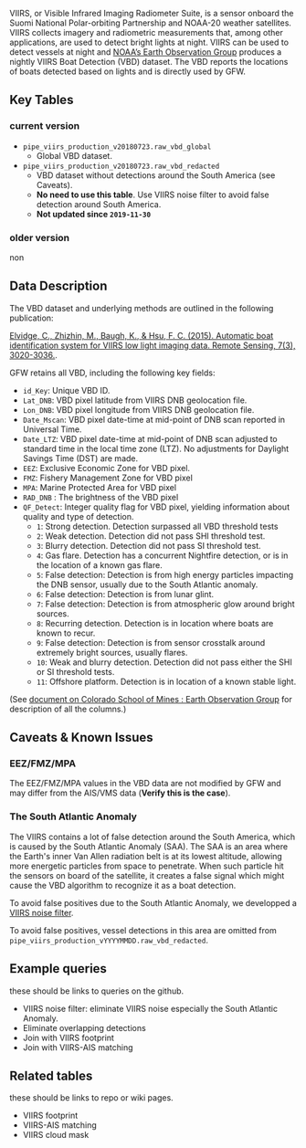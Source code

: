 VIIRS, or Visible Infrared Imaging Radiometer Suite, is a sensor onboard the Suomi National Polar-orbiting Partnership and NOAA-20 weather satellites. VIIRS collects imagery and radiometric measurements that, among other applications, are used to detect bright lights at night. VIIRS can be used to detect vessels at night and [NOAA’s Earth Observation Group](https://www.ngdc.noaa.gov/eog/index.html) produces a nightly VIIRS Boat Detection (VBD) dataset. The VBD reports the locations of boats detected based on lights and is directly used by GFW.

## Key Tables

### current version

- `pipe_viirs_production_v20180723.raw_vbd_global`
  - Global VBD dataset. 
- `pipe_viirs_production_v20180723.raw_vbd_redacted`
  - VBD dataset without detections around the South America (see Caveats).
  - **No need to use this table**. Use VIIRS noise filter to avoid false detection around South America. 
  - **Not updated since `2019-11-30`**



### older version

non

## Data Description

The VBD dataset and underlying methods are outlined in the following publication:

[Elvidge, C., Zhizhin, M., Baugh, K., & Hsu, F. C. (2015). Automatic boat identification system for VIIRS low light imaging data. Remote Sensing, 7(3), 3020-3036.](https://www.mdpi.com/2072-4292/7/3/3020). 

GFW retains all VBD, including the following key fields:

+ `id_Key`: Unique VBD ID.
+ `Lat_DNB`: VBD pixel latitude from VIIRS DNB geolocation file.
+ `Lon_DNB`: VBD pixel longitude from VIIRS DNB geolocation file.
+ `Date_Mscan`: VBD pixel date-time at mid-point of DNB scan reported in Universal Time.
+ `Date_LTZ`: VBD pixel date-time at mid-point of DNB scan adjusted to standard time in the local time zone (LTZ). No adjustments for Daylight Savings Time (DST) are made.
+ `EEZ`: Exclusive Economic Zone for VBD pixel.
+ `FMZ`: Fishery Management Zone for VBD pixel
+ `MPA`: Marine Protected Area for VBD pixel
+ `RAD_DNB` : The brightness of the VBD pixel
+ `QF_Detect`: Integer quality flag for VBD pixel, yielding information about quality and type of detection.
  + `1`: Strong detection. Detection surpassed all VBD threshold tests
  + `2`: Weak detection. Detection did not pass SHI threshold test.
  + `3`: Blurry detection. Detection did not pass SI threshold test.
  + `4`: Gas flare. Detection has a concurrent Nightfire detection, or is in the location of a known gas flare.
  + `5`: False detection: Detection is from high energy particles impacting the DNB sensor, usually due to the South Atlantic anomaly.
  + `6`: False detection: Detection is from lunar glint.
  + `7`: False detection: Detection is from atmospheric glow around bright sources.
  + `8`: Recurring detection. Detection is in location where boats are known to recur.
  + `9`: False detection: Detection is from sensor crosstalk around extremely bright sources, usually flares.
  + `10`: Weak and blurry detection. Detection did not pass either the SHI or SI threshold tests.
  + `11`: Offshore platform. Detection is in location of a known stable light.

(See [document on Colorado School of Mines : Earth Observation Group](https://eogdata.mines.edu/vbd/vbd_readme_v23_r20180824.xlsx) for description of all the columns.)


## Caveats & Known Issues

### EEZ/FMZ/MPA

The EEZ/FMZ/MPA values in the VBD data are not modified by GFW and may differ from the AIS/VMS data (**Verify this is the case**).

### The South Atlantic Anomaly

The VIIRS contains a lot of false detection around the South America, which is caused by the South Atlantic Anomaly (SAA). The SAA is an area where the Earth's inner Van Allen radiation belt is at its lowest altitude, allowing more energetic particles from space to penetrate. When such particle hit the sensors on board of the satellite, it creates a false signal which might cause the VBD algorithm to recognize it as a boat detection.

To avoid false positives due to the South Atlantic Anomaly, we developped a [VIIRS noise filter](viirs/VIIRS-noise-filter). 

To avoid false positives, vessel detections in this area are omitted from `pipe_viirs_production_vYYYYMMDD.raw_vbd_redacted`.

## Example queries

these should be links to queries on the github.

- VIIRS noise filter: eliminate VIIRS noise especially the South Atlantic Anomaly.
- Eliminate overlapping detections
- Join with VIIRS footprint
- Join with VIIRS-AIS matching

## Related tables

these should be links to repo or wiki pages.

- VIIRS footprint
- VIIRS-AIS matching
- VIIRS cloud mask
